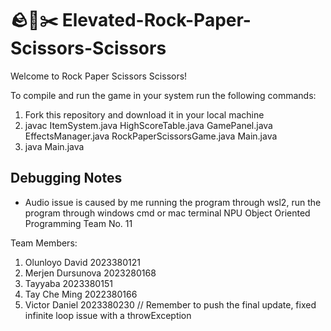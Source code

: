 # 🪨📄✂️ Elevated-Rock-Paper-Scissors-Scissors

Welcome to Rock Paper Scissors Scissors! 

To compile and run the game in your system run the following commands:

1. Fork this repository and download it in your local machine
1. javac ItemSystem.java HighScoreTable.java GamePanel.java EffectsManager.java RockPaperScissorsGame.java Main.java 
2. java Main.java

## Debugging Notes
* Audio issue is caused by me running the program through wsl2, run the program through windows cmd or mac terminal
NPU Object Oriented Programming 
Team No. 11

Team Members:
1. Olunloyo David 2023380121
2. Merjen Dursunova 2023280168
3. Tayyaba 2023380151
4. Tay Che Ming 2022380166
5. Victor Daniel 2023380230 // Remember to push the final update, fixed infinite loop issue with a throwException

